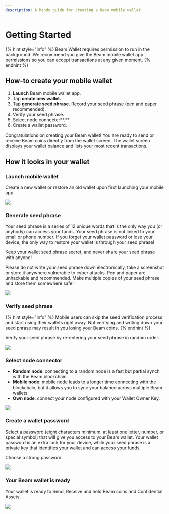 ```yaml
---
description: A handy guide for creating a Beam mobile wallet.
---
```


# Getting Started

{% hint style="info" %}
Beam Wallet requires permission to run in the background. We recommend you give the Beam mobile wallet app permissions so you can accept transactions at any given moment.
{% endhint %}

## How-to create your mobile wallet

1. **Launch** Beam mobile wallet app.
2. Tap **create new wallet.**
3. Tap **generate seed phrase.** Record your seed phrase (pen and paper recommended).
4. Verify your seed phrase.
5. Select node connecter**.**
6. Create a wallet password.

Congratulations on creating your Beam wallet! You are ready to send or receive Beam coins directly from the wallet screen. The wallet screen displays your wallet balance and lists your most recent transactions.

## How it looks in your wallet

### Launch mobile wallet

Create a new wallet or restore an old wallet upon first launching your mobile app.

![](<.gitbook/assets/Screen Shot 2021-05-30 at 7.50.51 PM.png>)

### Generate seed phrase

Your seed phrase is a series of 12 unique words that is the only way you (or anybody) can access your funds. Your seed phrase is not linked to your email or phone number. If you forget your wallet password or lose your device, the only way to restore your wallet is through your seed phrase!

Keep your wallet seed phrase secret, and never share your seed phrase with anyone!

Please do not write your seed phrase down electronically, take a screenshot or store it anywhere vulnerable to cyber attacks. Pen and paper are unhackable and recommended. Make multiple copies of your seed phrase and store them somewhere safe!

![](<.gitbook/assets/Screen Shot 2021-05-30 at 8.04.00 PM.png>)

### Verify seed phrase

{% hint style="info" %}
Mobile users can skip the seed verification process and start using their wallets right away. Not verifying and writing down your seed phrase may result in you losing your Beam coins.
{% endhint %}

Verify your seed phrase by re-entering your seed phrase in random order.

![](<.gitbook/assets/Screen Shot 2021-05-30 at 8.12.31 PM.png>)

### Select node connector

* **Random node**: connecting to a random node is a fast but partial synch with the Beam blockchain.
* **Mobile node**: mobile node leads to a longer time connecting with the blockchain, but it allows you to sync your balance across multiple Beam wallets.
* **Own node**: connect your node configured with your Wallet Owner Key.

![](.gitbook/assets/photo\_2021-06-08\_14-37-46.jpg)

### Create a wallet password

Select a password (eight characters minimum, at least one letter, number, or special symbol) that will give you access to your Beam wallet. Your wallet password is an extra lock for your device, while your seed phrase is a private key that identifies your wallet and can access your funds.

Choose a strong password

![](.gitbook/assets/photo\_2021-05-27\_14-44-25.jpg)

### Your Beam wallet is ready

Your wallet is ready to Send, Receive and hold Beam coins and Confidential Assets.

![](<.gitbook/assets/Screen Shot 2021-05-30 at 9.01.16 PM.png>)
